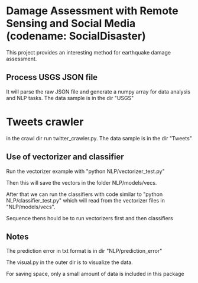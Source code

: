 # Damage Assessment with Remote Sensing and Social Media (codename: SocialDisaster)
This project provides an interesting method for earthquake damage assessment.

## Process USGS JSON file
It will parse the raw JSON file and generate a numpy array for data analysis and NLP tasks. The data sample is in the dir "USGS"

# Tweets crawler
in the crawl dir run twitter_crawler.py. The data sample is in the dir "Tweets"

## Use of vectorizer and classifier

Run the vectorizer example with "python NLP/vectorizer_test.py"

Then this will save the vectors in the folder NLP/models/vecs.

After that we can run the classifiers with code similar to "python NLP/classifier_test.py" which will read from the vectorizer files in "NLP/models/vecs".

Sequence thens hould be to run vectorizers first and then classifiers

## Notes
The prediction error in txt format is in dir "NLP/prediction_error"

The visual.py in the outer dir is to visualize the data.

For saving space, only a small amount of data is included in this package


